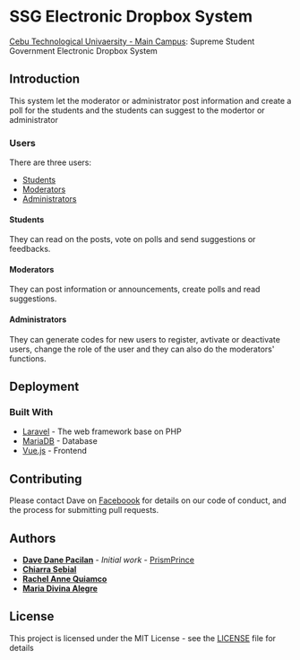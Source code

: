 # SSG Electronic Dropbox System

[Cebu Technological Univaersity - Main Campus](http://http://www.ctu.edu.ph): Supreme Student Government Electronic Dropbox System

## Introduction

This system let the moderator or administrator post information and create a poll for the students and the students can suggest to the modertor or administrator

### Users

There are three users:

* [Students](#students)
* [Moderators](#moderators)
* [Administrators](#administrators)

#### Students

They can read on the posts, vote on polls and send suggestions or feedbacks.

#### Moderators

They can post information or announcements, create polls and read suggestions.

#### Administrators

They can generate codes for new users to register, avtivate or deactivate users, change the role of the user and they can also do  the moderators' functions.

## Deployment

### Built With

* [Laravel](https://laravel.com) - The web framework base on PHP
* [MariaDB](https://mariadb.com) - Database
* [Vue.js](https://vuejs.org) - Frontend

## Contributing

Please contact Dave on [Faceboook](https://www.facebook.com/prismprince.xx) for details on our code of conduct, and the process for submitting pull requests.

## Authors

* **[Dave Dane Pacilan](https:://www.facebook.com/prismprince.xx)** - *Initial work* - [PrismPrince](https://github.com/PrismPrince)
* **[Chiarra Sebial](https:://www.facebook.com/chiarra.sebial)**
* **[Rachel Anne Quiamco](https:://www.facebook.com/quiamco123)**
* **[Maria Divina Alegre](https:://www.facebook.com/Iya.Alegre08)**

## License

This project is licensed under the MIT License - see the [LICENSE](LICENSE) file for details